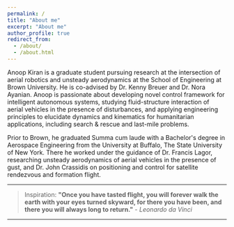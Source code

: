 ```yaml
---
permalink: /
title: "About me"
excerpt: "About me"
author_profile: true
redirect_from: 
  - /about/
  - /about.html
---
```


Anoop Kiran is a graduate student pursuing research at the intersection of aerial robotics and unsteady aerodynamics at the School of Engineering at Brown University. He is co-advised by Dr. Kenny Breuer and Dr. Nora Ayanian. Anoop is passionate about developing novel control framework for intelligent autonomous systems, studying fluid-structure interaction of aerial vehicles in the presence of disturbances, and applying engineering principles to elucidate dynamics and kinematics for humanitarian applications, including search & rescue and last-mile problems. 

Prior to Brown, he graduated Summa cum laude with a Bachelor's degree in Aerospace Engineering from the University at Buffalo, The State University of New York. There he worked under the guidance of Dr. Francis Lagor, researching unsteady aerodynamics of aerial vehicles in the presence of gust, and Dr. John Crassidis on positioning and control for satellite rendezvous and formation flight.

---

> Inspiration: **"Once you have tasted flight, you will forever walk the earth with your eyes turned skyward, for there you have been, and there you will always long to return."** - *Leonardo da Vinci*

---
